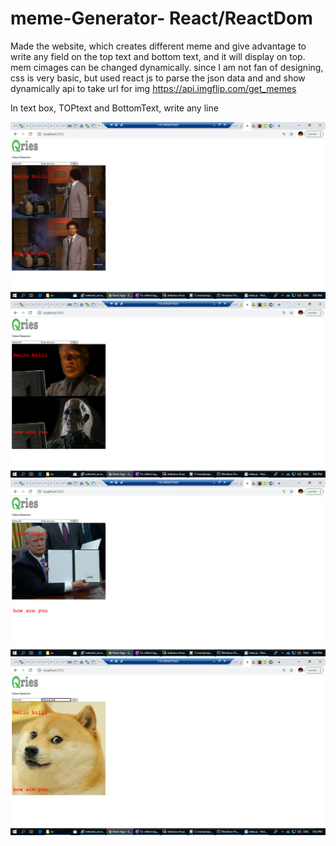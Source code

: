 # meme-Generator- React/ReactDom
Made the website, which creates different meme and give advantage to write any field on the top text and bottom text, and it will display on top. mem cimages can be changed dynamically. since I am not fan of designing, css is very basic, but used react js to parse the json data and and show dynamically
api to take url for img
https://api.imgflip.com/get_memes

In text box, TOPtext and BottomText, write any line

![Alt text](https://github.com/nazish96/meme-Generator/blob/main/Screenshot%20(17).png)
![Alt text](https://github.com/nazish96/meme-Generator/blob/main/Screenshot%20(16).png)
![Alt text](https://github.com/nazish96/meme-Generator/blob/main/Screenshot%20(15).png)
![Alt text](https://github.com/nazish96/meme-Generator/blob/main/Screenshot%20(14).png)
